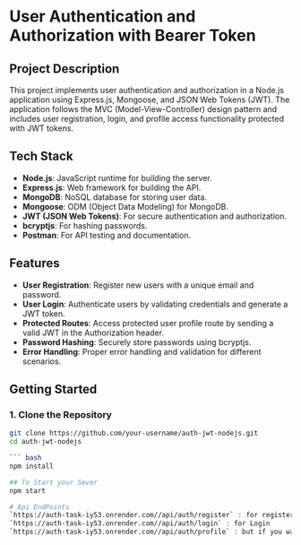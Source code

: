# User Authentication and Authorization with Bearer Token

## Project Description

This project implements user authentication and authorization in a Node.js application using Express.js, Mongoose, and JSON Web Tokens (JWT). The application follows the MVC (Model-View-Controller) design pattern and includes user registration, login, and profile access functionality protected with JWT tokens.

## Tech Stack

- **Node.js**: JavaScript runtime for building the server.
- **Express.js**: Web framework for building the API.
- **MongoDB**: NoSQL database for storing user data.
- **Mongoose**: ODM (Object Data Modeling) for MongoDB.
- **JWT (JSON Web Tokens)**: For secure authentication and authorization.
- **bcryptjs**: For hashing passwords.
- **Postman**: For API testing and documentation.

## Features

- **User Registration**: Register new users with a unique email and password.
- **User Login**: Authenticate users by validating credentials and generate a JWT token.
- **Protected Routes**: Access protected user profile route by sending a valid JWT in the Authorization header.
- **Password Hashing**: Securely store passwords using bcryptjs.
- **Error Handling**: Proper error handling and validation for different scenarios.

## Getting Started

### 1. Clone the Repository

```bash
git clone https://github.com/your-username/auth-jwt-nodejs.git
cd auth-jwt-nodejs

``` bash
npm install

## To Start your Sever
npm start

# Api EndPoints
`https://auth-task-iy53.onrender.com//api/auth/register` : for register 
`https://auth-task-iy53.onrender.com//api/auth/login` : for Login 
`https://auth-task-iy53.onrender.com//api/auth/profile` : but if you want the profile you have to give the  HEADER - Authorization :  **Bearer** Token in POSTMAN 





